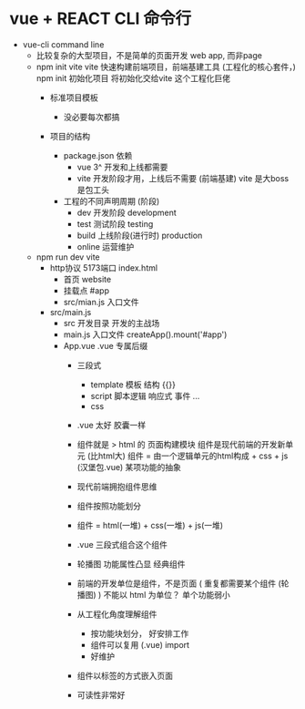 # vue + REACT CLI 命令行

- vue-cli   command line 
  - 比较复杂的大型项目，不是简单的页面开发
    web app, 而非page
  - npm init vite
    vite 快速构建前端项目，前端基建工具 (工程化的核心套件，)
    npm init 初始化项目 将初始化交给vite 这个工程化巨佬
    - 标准项目模板
      - 没必要每次都搞

    - 项目的结构
      - package.json
        依赖
        - vue 3^  开发和上线都需要
        - vite  开发阶段才用，上线后不需要 (前端基建)  vite 是大boss  是包工头
      - 工程的不同声明周期 (阶段)
        - dev 开发阶段  development
        - test 测试阶段  testing
        - build 上线阶段(进行时)  production
        - online 运营维护
  - npm run dev  vite
    - http协议 5173端口 index.html
      - 首页  website
      - 挂载点 #app
      - src/mian.js  入口文件
    - src/main.js
      - src 开发目录
        开发的主战场
      - main.js  入口文件
        createApp().mount('#app')
      - App.vue
        .vue  专属后缀
        - 三段式
          - template 模板 结构
          {{}}
          - script  脚本逻辑
            响应式
            事件
            ...
          - css
        - .vue 太好 胶囊一样
        - 组件就是 > html 的 页面构建模块 
          组件是现代前端的开发新单元 (比html大)
          组件 = 由一个逻辑单元的html构成 + css + js (汉堡包.vue)
          某项功能的抽象

        - 现代前端拥抱组件思维 
        - 组件按照功能划分
        - 组件 = html(一堆) + css(一堆) + js(一堆)
        - .vue 三段式组合这个组件
        - 轮播图 功能属性凸显 经典组件
        - 前端的开发单位是组件，不是页面 ( 重复都需要某个组件 (轮播图) )
          不能以 html 为单位？ 单个功能弱小
        - 从工程化角度理解组件
          - 按功能块划分， 好安排工作
          - 组件可以复用  (.vue)  import
          - 好维护 
        - 组件以标签的方式嵌入页面
        - 可读性非常好
